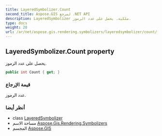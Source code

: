 ```yaml
---
title: LayeredSymbolizer.Count
second_title: Aspose.GIS لمرجع .NET API
description: LayeredSymbolizer ملكية. يحصل على عدد الرموز.
type: docs
weight: 20
url: /ar/net/aspose.gis.rendering.symbolizers/layeredsymbolizer/count/
---
```

## LayeredSymbolizer.Count property

يحصل على عدد الرموز.

```csharp
public int Count { get; }
```

### قيمة الإرجاع

عدد الرموز.

### أنظر أيضا

* class [LayeredSymbolizer](../)
* مساحة الاسم [Aspose.Gis.Rendering.Symbolizers](../../layeredsymbolizer/)
* المجسم [Aspose.GIS](../../../)


